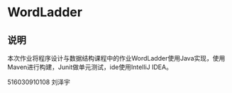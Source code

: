 # WordLadder## 说明本次作业将程序设计与数据结构课程中的作业WordLadder使用Java实现，使用Maven进行构建，Junit做单元测试，ide使用IntelliJ IDEA。516030910108 刘泽宇